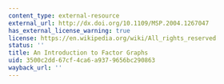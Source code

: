 ```yaml
---
content_type: external-resource
external_url: http://dx.doi.org/10.1109/MSP.2004.1267047
has_external_license_warning: true
license: https://en.wikipedia.org/wiki/All_rights_reserved
status: ''
title: An Introduction to Factor Graphs
uid: 3500c2dd-67cf-4ca6-a937-9656bc290863
wayback_url: ''
---
```

